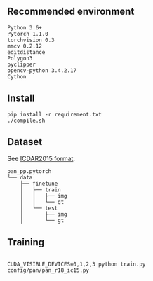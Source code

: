 ## Recommended environment
```
Python 3.6+
Pytorch 1.1.0
torchvision 0.3
mmcv 0.2.12
editdistance
Polygon3
pyclipper
opencv-python 3.4.2.17
Cython
```

## Install
```shell script
pip install -r requirement.txt
./compile.sh
```
## Dataset
See [ICDAR2015 format](https://rrc.cvc.uab.es/?ch=4&com=tasks).
```none
pan_pp.pytorch
└── data
    ├── finetune
    │   ├── train
    │   │   ├── img
    │   │   └── gt
    │   └── test
    │       ├── img
    │       └── gt
```

## Training
```shell script

CUDA_VISIBLE_DEVICES=0,1,2,3 python train.py config/pan/pan_r18_ic15.py
```
